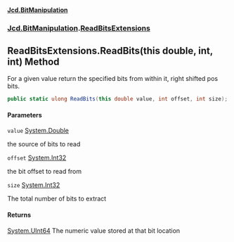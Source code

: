 #### [Jcd.BitManipulation](index.md 'index')
### [Jcd.BitManipulation](Jcd.BitManipulation.md 'Jcd.BitManipulation').[ReadBitsExtensions](Jcd.BitManipulation.ReadBitsExtensions.md 'Jcd.BitManipulation.ReadBitsExtensions')

## ReadBitsExtensions.ReadBits(this double, int, int) Method

For a given value return the specified bits from within it, right shifted pos bits.

```csharp
public static ulong ReadBits(this double value, int offset, int size);
```
#### Parameters

<a name='Jcd.BitManipulation.ReadBitsExtensions.ReadBits(thisdouble,int,int).value'></a>

`value` [System.Double](https://docs.microsoft.com/en-us/dotnet/api/System.Double 'System.Double')

the source of bits to read

<a name='Jcd.BitManipulation.ReadBitsExtensions.ReadBits(thisdouble,int,int).offset'></a>

`offset` [System.Int32](https://docs.microsoft.com/en-us/dotnet/api/System.Int32 'System.Int32')

the bit offset to read from

<a name='Jcd.BitManipulation.ReadBitsExtensions.ReadBits(thisdouble,int,int).size'></a>

`size` [System.Int32](https://docs.microsoft.com/en-us/dotnet/api/System.Int32 'System.Int32')

The total number of bits to extract

#### Returns
[System.UInt64](https://docs.microsoft.com/en-us/dotnet/api/System.UInt64 'System.UInt64')
The numeric value stored at that bit location